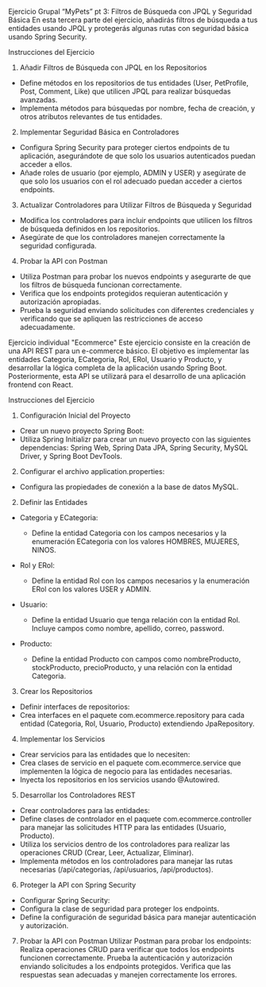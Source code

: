 Ejercicio Grupal “MyPets” pt 3: Filtros de Búsqueda con JPQL y Seguridad Básica
En esta tercera parte del ejercicio, añadirás filtros de búsqueda a tus entidades usando JPQL y protegerás algunas rutas con seguridad básica usando Spring Security.

Instrucciones del Ejercicio
1. Añadir Filtros de Búsqueda con JPQL en los Repositorios
  - Define métodos en los repositorios de tus entidades (User, PetProfile, Post, Comment, Like) que utilicen JPQL para realizar búsquedas avanzadas.
  - Implementa métodos para búsquedas por nombre, fecha de creación, y otros atributos relevantes de tus entidades.
2. Implementar Seguridad Básica en Controladores
  - Configura Spring Security para proteger ciertos endpoints de tu aplicación, asegurándote de que solo los usuarios autenticados puedan acceder a ellos.
  - Añade roles de usuario (por ejemplo, ADMIN y USER) y asegúrate de que solo los usuarios con el rol adecuado puedan acceder a ciertos endpoints.
3. Actualizar Controladores para Utilizar Filtros de Búsqueda y Seguridad
  - Modifica los controladores para incluir endpoints que utilicen los filtros de búsqueda definidos en los repositorios.
  - Asegúrate de que los controladores manejen correctamente la seguridad configurada.
4. Probar la API con Postman
  - Utiliza Postman para probar los nuevos endpoints y asegurarte de que los filtros de búsqueda funcionan correctamente.
  - Verifica que los endpoints protegidos requieran autenticación y autorización apropiadas.
  - Prueba la seguridad enviando solicitudes con diferentes credenciales y verificando que se apliquen las restricciones de acceso adecuadamente.


Ejercicio individual "Ecommerce"
Este ejercicio consiste en la creación de una API REST para un e-commerce básico. El objetivo es implementar las entidades Categoria, ECategoria, Rol, ERol, Usuario y Producto, y desarrollar la lógica completa de la aplicación usando Spring Boot. Posteriormente, esta API se utilizará para el desarrollo de una aplicación frontend con React.

Instrucciones del Ejercicio
1. Configuración Inicial del Proyecto
  - Crear un nuevo proyecto Spring Boot:
  - Utiliza Spring Initializr para crear un nuevo proyecto con las siguientes dependencias: Spring Web, Spring Data JPA, Spring Security, MySQL Driver, y Spring Boot DevTools.

2. Configurar el archivo application.properties:
  - Configura las propiedades de conexión a la base de datos MySQL.

2. Definir las Entidades
  - Categoria y ECategoria:
    - Define la entidad Categoria con los campos necesarios y la enumeración ECategoria con los valores HOMBRES, MUJERES, NINOS.
   
  - Rol y ERol:
    - Define la entidad Rol con los campos necesarios y la enumeración ERol con los valores USER y ADMIN.
   
  - Usuario:
    - Define la entidad Usuario que tenga relación con la entidad Rol. Incluye campos como nombre, apellido, correo, password.
   
  - Producto:
    - Define la entidad Producto con campos como nombreProducto, stockProducto, precioProducto, y una relación con la entidad Categoria.
   
3. Crear los Repositorios
  - Definir interfaces de repositorios:
  - Crea interfaces en el paquete com.ecommerce.repository para cada entidad (Categoria, Rol, Usuario, Producto) extendiendo JpaRepository.

4. Implementar los Servicios
  - Crear servicios para las entidades que lo necesiten:
  - Crea clases de servicio en el paquete com.ecommerce.service que implementen la lógica de negocio para las entidades necesarias.
  - Inyecta los repositorios en los servicios usando @Autowired.

5. Desarrollar los Controladores REST
  - Crear controladores para las entidades:
  - Define clases de controlador en el paquete com.ecommerce.controller para manejar las solicitudes HTTP para las entidades (Usuario, Producto).
  - Utiliza los servicios dentro de los controladores para realizar las operaciones CRUD (Crear, Leer, Actualizar, Eliminar).
  - Implementa métodos en los controladores para manejar las rutas necesarias (/api/categorias, /api/usuarios, /api/productos).

6. Proteger la API con Spring Security
  - Configurar Spring Security:
  - Configura la clase de seguridad para proteger los endpoints.
  - Define la configuración de seguridad básica para manejar autenticación y autorización.

7. Probar la API con Postman
Utilizar Postman para probar los endpoints:
Realiza operaciones CRUD para verificar que todos los endpoints funcionen correctamente.
Prueba la autenticación y autorización enviando solicitudes a los endpoints protegidos.
Verifica que las respuestas sean adecuadas y manejen correctamente los errores.
    
